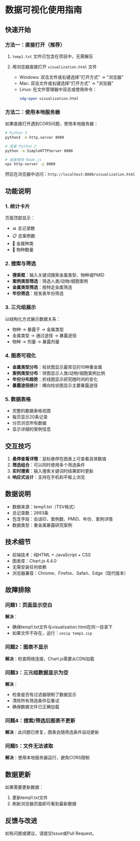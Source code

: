 # 数据可视化使用指南

## 快速开始

### 方法一：直接打开（推荐）

1. `temp1.txt` 文件已包含在项目中，无需解压

2. 用浏览器直接打开 `visualization.html` 文件
   - Windows: 双击文件或右键选择"打开方式" → "浏览器"
   - Mac: 双击文件或右键选择"打开方式" → "浏览器"
   - Linux: 在文件管理器中双击或使用命令：
     ```bash
     xdg-open visualization.html
     ```

### 方法二：使用本地服务器

如果直接打开遇到CORS问题，使用本地服务器：

```bash
# Python 3
python3 -m http.server 8000

# 或者 Python 2
python -m SimpleHTTPServer 8000

# 或者使用 Node.js
npx http-server -p 8000
```

然后在浏览器中访问：`http://localhost:8000/visualization.html`

## 功能说明

### 1. 统计卡片
页面顶部显示：
- 📊 总记录数
- 📋 总案例数  
- 🧪 金属种类
- 🐾 物种数量

### 2. 搜索与筛选
- **搜索框**：输入关键词搜索金属类型、物种或PMID
- **案例类型筛选**：筛选人类/动物/细胞案例
- **金属类型筛选**：按特定金属筛选
- **年份筛选**：按发表年份筛选

### 3. 三元组展示
以结构化方式展示数据关系：
- 物种 → 暴露于 → 金属类型
- 金属类型 → 通过途径 → 暴露途径
- 物种 → 剂量 → 暴露剂量

### 4. 图表可视化
- **金属类型分布**：柱状图显示最常见的10种重金属
- **案例类型分布**：饼图显示人类/动物/细胞案例比例
- **年份分布趋势**：折线图显示研究随时间的变化
- **暴露途径统计**：横向柱状图显示主要暴露途径

### 5. 数据表格
- 完整的数据表格视图
- 每页显示20条记录
- 分页浏览所有数据
- 显示详细的案例信息

## 交互技巧

1. **悬停查看详情**：鼠标悬停在图表上可查看具体数值
2. **筛选组合**：可以同时使用多个筛选条件
3. **实时搜索**：输入搜索关键词时结果即时更新
4. **响应式设计**：支持在手机和平板上浏览

## 数据说明

- 数据来源：temp1.txt（TSV格式）
- 总记录数：2693条
- 包含字段：会话ID、案例数、PMID、年份、案例详情
- 数据类型：重金属暴露研究案例

## 技术细节

- 前端技术：纯HTML + JavaScript + CSS
- 图表库：Chart.js 4.4.0
- 无需安装任何依赖
- 浏览器兼容：Chrome、Firefox、Safari、Edge（现代版本）

## 故障排除

### 问题1：页面显示空白
**解决**：
- 确保temp1.txt文件与visualization.html在同一目录下
- 如果文件不存在，运行：`unzip temp1.zip`

### 问题2：图表不显示
**解决**：检查网络连接，Chart.js需要从CDN加载

### 问题3：三元组数据显示为空
**解决**：
- 检查是否有过滤器限制了数据显示
- 清除所有筛选条件后重试
- 确保数据文件已正确加载

### 问题4：搜索/筛选后图表不更新
**解决**：此问题已修复，图表会随筛选条件自动更新

### 问题5：文件无法读取
**解决**：使用本地服务器运行，避免CORS限制

## 数据更新

如果需要更新数据：
1. 更新temp1.txt文件
2. 刷新浏览器页面即可看到最新数据

## 反馈与改进

如有问题或建议，请提交Issue或Pull Request。
